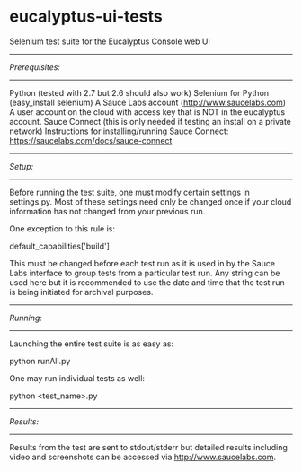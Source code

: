 eucalyptus-ui-tests
===================

Selenium test suite for the Eucalyptus Console web UI


****************
*Prerequisites:*
****************

Python (tested with 2.7 but 2.6 should also work)
Selenium for Python (easy_install selenium)
A Sauce Labs account (http://www.saucelabs.com)
A user account on the cloud with access key that is NOT in the eucalyptus account.
Sauce Connect (this is only needed if testing an install on a private network)
Instructions for installing/running Sauce Connect:
https://saucelabs.com/docs/sauce-connect

********
*Setup:*
********

Before running the test suite, one must modify certain settings in settings.py.
Most of these settings need only be changed once if your cloud information has
not changed from your previous run.

One exception to this rule is:

default_capabilities['build']

This must be changed before each test run as it is used in by the Sauce Labs
interface to group tests from a particular test run. Any string can be used
here but it is recommended to use the date and time that the test run is being
initiated for archival purposes.

**********
*Running:*
**********

Launching the entire test suite is as easy as:

python runAll.py

One may run individual tests as well:

python <test_name>.py

**********
*Results:*
**********

Results from the test are sent to stdout/stderr but detailed results including
video and screenshots can be accessed via http://www.saucelabs.com.
